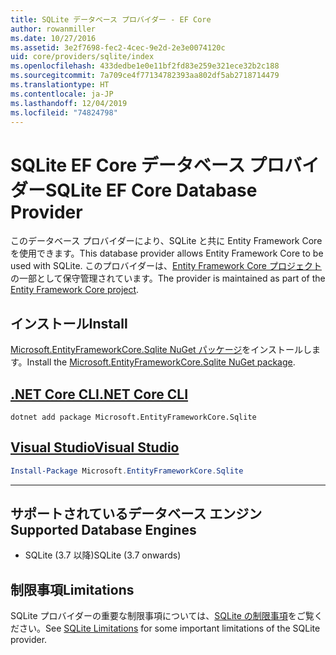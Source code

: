 ```yaml
---
title: SQLite データベース プロバイダー - EF Core
author: rowanmiller
ms.date: 10/27/2016
ms.assetid: 3e2f7698-fec2-4cec-9e2d-2e3e0074120c
uid: core/providers/sqlite/index
ms.openlocfilehash: 433dedbe1e0e11bf2fd83e259e321ece32b2c188
ms.sourcegitcommit: 7a709ce4f77134782393aa802df5ab2718714479
ms.translationtype: HT
ms.contentlocale: ja-JP
ms.lasthandoff: 12/04/2019
ms.locfileid: "74824798"
---
```

# <a name="sqlite-ef-core-database-provider"></a><span data-ttu-id="6a339-102">SQLite EF Core データベース プロバイダー</span><span class="sxs-lookup"><span data-stu-id="6a339-102">SQLite EF Core Database Provider</span></span>

<span data-ttu-id="6a339-103">このデータベース プロバイダーにより、SQLite と共に Entity Framework Core を使用できます。</span><span class="sxs-lookup"><span data-stu-id="6a339-103">This database provider allows Entity Framework Core to be used with SQLite.</span></span> <span data-ttu-id="6a339-104">このプロバイダーは、[Entity Framework Core プロジェクト](https://github.com/aspnet/EntityFrameworkCore)の一部として保守管理されています。</span><span class="sxs-lookup"><span data-stu-id="6a339-104">The provider is maintained as part of the [Entity Framework Core project](https://github.com/aspnet/EntityFrameworkCore).</span></span>

## <a name="install"></a><span data-ttu-id="6a339-105">インストール</span><span class="sxs-lookup"><span data-stu-id="6a339-105">Install</span></span>

<span data-ttu-id="6a339-106">[Microsoft.EntityFrameworkCore.Sqlite NuGet パッケージ](https://www.nuget.org/packages/Microsoft.EntityFrameworkCore.Sqlite/)をインストールします。</span><span class="sxs-lookup"><span data-stu-id="6a339-106">Install the [Microsoft.EntityFrameworkCore.Sqlite NuGet package](https://www.nuget.org/packages/Microsoft.EntityFrameworkCore.Sqlite/).</span></span>

## <a name="net-core-clitabdotnet-core-cli"></a>[<span data-ttu-id="6a339-107">.NET Core CLI</span><span class="sxs-lookup"><span data-stu-id="6a339-107">.NET Core CLI</span></span>](#tab/dotnet-core-cli)

```dotnetcli
dotnet add package Microsoft.EntityFrameworkCore.Sqlite
```

## <a name="visual-studiotabvs"></a>[<span data-ttu-id="6a339-108">Visual Studio</span><span class="sxs-lookup"><span data-stu-id="6a339-108">Visual Studio</span></span>](#tab/vs)

``` powershell
Install-Package Microsoft.EntityFrameworkCore.Sqlite
```

***

## <a name="supported-database-engines"></a><span data-ttu-id="6a339-109">サポートされているデータベース エンジン</span><span class="sxs-lookup"><span data-stu-id="6a339-109">Supported Database Engines</span></span>

* <span data-ttu-id="6a339-110">SQLite (3.7 以降)</span><span class="sxs-lookup"><span data-stu-id="6a339-110">SQLite (3.7 onwards)</span></span>

## <a name="limitations"></a><span data-ttu-id="6a339-111">制限事項</span><span class="sxs-lookup"><span data-stu-id="6a339-111">Limitations</span></span>

<span data-ttu-id="6a339-112">SQLite プロバイダーの重要な制限事項については、[SQLite の制限事項](limitations.md)をご覧ください。</span><span class="sxs-lookup"><span data-stu-id="6a339-112">See [SQLite Limitations](limitations.md) for some important limitations of the SQLite provider.</span></span>
